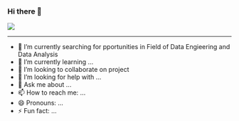 ### Hi there 👋

![](https://www.guvi.in/blog/wp-content/uploads/2023/01/giphy.gif)


---

- 🔭 I’m currently searching for pportunities in Field of Data Engieering and Data Analysis
- 🌱 I’m currently learning ...
- 👯 I’m looking to collaborate on project
- 🤔 I’m looking for help with ...
- 💬 Ask me about ...
- 📫 How to reach me: ...
- 😄 Pronouns: ...
- ⚡ Fun fact: ...


